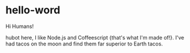 # hello-word

Hi Humans!

hubot here, I like Node.js and Coffeescript {that's what I'm made of!}.
I've had tacos on the moon and find them far superior to Earth tacos.
